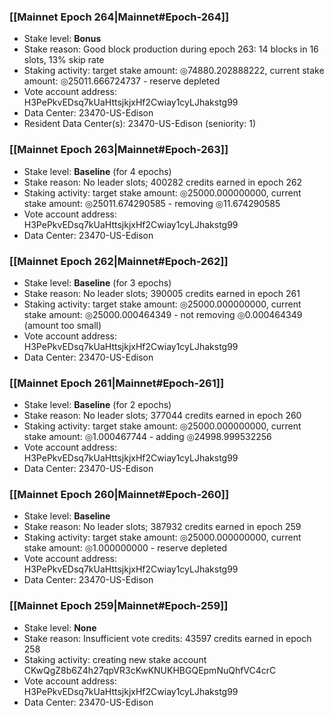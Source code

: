 ### [[Mainnet Epoch 264|Mainnet#Epoch-264]]
* Stake level: **Bonus**
* Stake reason: Good block production during epoch 263: 14 blocks in 16 slots, 13% skip rate
* Staking activity: target stake amount: ◎74880.202888222, current stake amount: ◎25011.666724737 - reserve depleted
* Vote account address: H3PePkvEDsq7kUaHttsjkjxHf2Cwiay1cyLJhakstg99
* Data Center: 23470-US-Edison
* Resident Data Center(s): 23470-US-Edison (seniority: 1)
### [[Mainnet Epoch 263|Mainnet#Epoch-263]]
* Stake level: **Baseline** (for 4 epochs)
* Stake reason: No leader slots; 400282 credits earned in epoch 262
* Staking activity: target stake amount: ◎25000.000000000, current stake amount: ◎25011.674290585 - removing ◎11.674290585
* Vote account address: H3PePkvEDsq7kUaHttsjkjxHf2Cwiay1cyLJhakstg99
* Data Center: 23470-US-Edison
### [[Mainnet Epoch 262|Mainnet#Epoch-262]]
* Stake level: **Baseline** (for 3 epochs)
* Stake reason: No leader slots; 390005 credits earned in epoch 261
* Staking activity: target stake amount: ◎25000.000000000, current stake amount: ◎25000.000464349 - not removing ◎0.000464349 (amount too small)
* Vote account address: H3PePkvEDsq7kUaHttsjkjxHf2Cwiay1cyLJhakstg99
* Data Center: 23470-US-Edison
### [[Mainnet Epoch 261|Mainnet#Epoch-261]]
* Stake level: **Baseline** (for 2 epochs)
* Stake reason: No leader slots; 377044 credits earned in epoch 260
* Staking activity: target stake amount: ◎25000.000000000, current stake amount: ◎1.000467744 - adding ◎24998.999532256
* Vote account address: H3PePkvEDsq7kUaHttsjkjxHf2Cwiay1cyLJhakstg99
* Data Center: 23470-US-Edison
### [[Mainnet Epoch 260|Mainnet#Epoch-260]]
* Stake level: **Baseline**
* Stake reason: No leader slots; 387932 credits earned in epoch 259
* Staking activity: target stake amount: ◎25000.000000000, current stake amount: ◎1.000000000 - reserve depleted
* Vote account address: H3PePkvEDsq7kUaHttsjkjxHf2Cwiay1cyLJhakstg99
* Data Center: 23470-US-Edison
### [[Mainnet Epoch 259|Mainnet#Epoch-259]]
* Stake level: **None**
* Stake reason: Insufficient vote credits: 43597 credits earned in epoch 258
* Staking activity: creating new stake account CKwQgZ8b6Z4h27qpVR3cKwKNUKHBGQEpmNuQhfVC4crC
* Vote account address: H3PePkvEDsq7kUaHttsjkjxHf2Cwiay1cyLJhakstg99
* Data Center: 23470-US-Edison